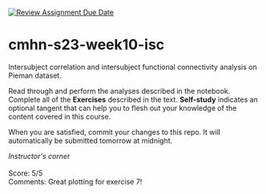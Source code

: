 [![Review Assignment Due Date](https://classroom.github.com/assets/deadline-readme-button-8d59dc4de5201274e310e4c54b9627a8934c3b88527886e3b421487c677d23eb.svg)](https://classroom.github.com/a/ZY-_wmFl)
# cmhn-s23-week10-isc
Intersubject correlation and intersubject functional connectivity analysis on Pieman dataset.

Read through and perform the analyses described in the notebook. Complete all of the **Exercises** described in the text. **Self-study** indicates an optional tangent that can help you to flesh out your knowledge of the content covered in this course.

When you are satisfied, commit your changes to this repo. It will automatically be submitted tomorrow at midnight.

*Instructor's corner*<br>  
Score: 5/5   <br>
Comments: Great plotting for exercise 7!  <br>

